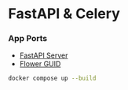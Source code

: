 # FastAPI & Celery

### App Ports
- [FastAPI Server](http://localhost:8000/docs)
- [Flower GUID](http://localhost:5555)

```bash
docker compose up --build
```